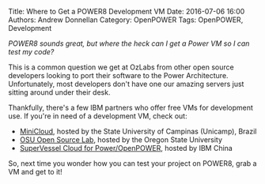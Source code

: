 Title: Where to Get a POWER8 Development VM
Date: 2016-07-06 16:00
Authors: Andrew Donnellan
Category: OpenPOWER
Tags: OpenPOWER, Development

*POWER8 sounds great, but where the heck can I get a Power VM so I can test my code?*

This is a common question we get at OzLabs from other open source developers looking to port their software to the Power Architecture. Unfortunately, most developers don't have one our amazing servers just sitting around under their desk.

Thankfully, there's a few IBM partners who offer free VMs for development use. If you're in need of a development VM, check out:

 * [MiniCloud](http://openpower.ic.unicamp.br/minicloud/), hosted by the State University of Campinas (Unicamp), Brazil
 * [OSU Open Source Lab](http://osuosl.org/services/powerdev), hosted by the Oregon State University
 * [SuperVessel Cloud for Power/OpenPOWER](https://ptopenlab.com/cloudlabconsole), hosted by IBM China

So, next time you wonder how you can test your project on POWER8, grab a VM and get to it!